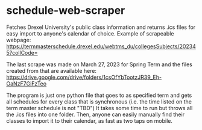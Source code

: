 # schedule-web-scraper
Fetches Drexel University's public class information and returns .ics files for easy import to anyone's calendar of choice.
Example of scrapeable webpage: https://termmasterschedule.drexel.edu/webtms_du/collegesSubjects/202345?collCode=

The last scrape was made on March 27, 2023 for Spring Term and the files created from that are available here: https://drive.google.com/drive/folders/1csOfYbTootzJR39_Eh-OaNzF7GiFzTeo

The program is just one python file that goes to as specified term and gets all schedules for every class that is synchronous (i.e. the time listed on the term master schedule is not "TBD") It takes some time to run but throws all the .ics files into one folder. Then, anyone can easily manually find their classes to import it to their calendar, as fast as two taps on mobile.
